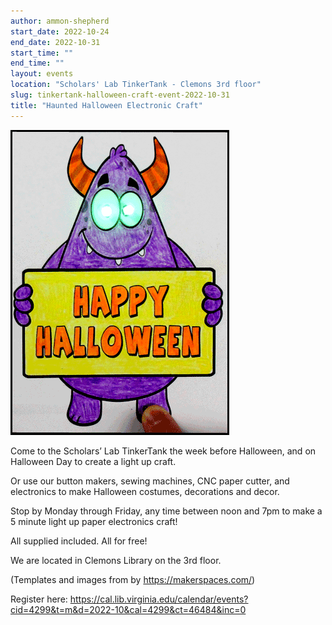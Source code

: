 ```yaml
---
author: ammon-shepherd
start_date: 2022-10-24
end_date: 2022-10-31
start_time: ""
end_time: ""
layout: events
location: "Scholars' Lab TinkerTank - Clemons 3rd floor"
slug: tinkertank-halloween-craft-event-2022-10-31
title: "Haunted Halloween Electronic Craft"
---
```


![Haunted Halloween Electronic Craft](/assets/post-media/workshops/happy-monster-animation.gif)

Come to the Scholars’ Lab TinkerTank the week before Halloween, and on Halloween Day to create a light up craft.

Or use our button makers, sewing machines, CNC paper cutter, and electronics to make Halloween costumes, decorations and decor.

Stop by Monday through Friday, any time between noon and 7pm to make a 5 minute light up paper electronics craft!

All supplied included. All for free!

We are located in Clemons Library on the 3rd floor.

(Templates and images from by https://makerspaces.com/)

Register here: [https://cal.lib.virginia.edu/calendar/events?cid=4299&t=m&d=2022-10&cal=4299&ct=46484&inc=0 ](https://cal.lib.virginia.edu/calendar/events?cid=4299&t=m&d=2022-10&cal=4299&ct=46484&inc=0)
